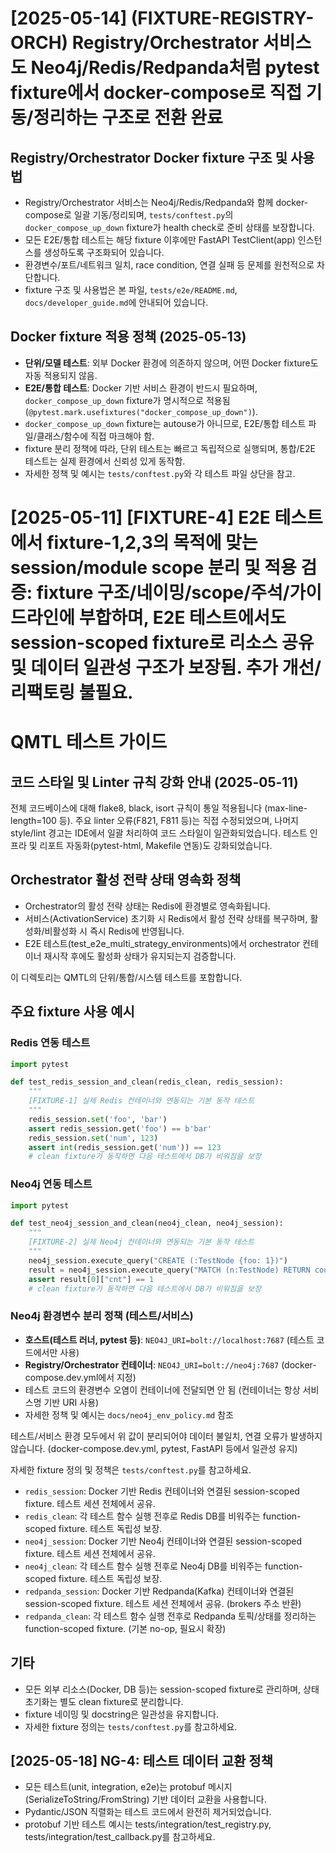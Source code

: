 # [2025-05-14] (FIXTURE-REGISTRY-ORCH) Registry/Orchestrator 서비스도 Neo4j/Redis/Redpanda처럼 pytest fixture에서 docker-compose로 직접 기동/정리하는 구조로 전환 완료

## Registry/Orchestrator Docker fixture 구조 및 사용법

- Registry/Orchestrator 서비스는 Neo4j/Redis/Redpanda와 함께 docker-compose로 일괄 기동/정리되며, `tests/conftest.py`의 `docker_compose_up_down` fixture가 health check로 준비 상태를 보장합니다.
- 모든 E2E/통합 테스트는 해당 fixture 이후에만 FastAPI TestClient(app) 인스턴스를 생성하도록 구조화되어 있습니다.
- 환경변수/포트/네트워크 일치, race condition, 연결 실패 등 문제를 원천적으로 차단합니다.
- fixture 구조 및 사용법은 본 파일, `tests/e2e/README.md`, `docs/developer_guide.md`에 안내되어 있습니다.

## Docker fixture 적용 정책 (2025-05-13)

- **단위/모델 테스트**: 외부 Docker 환경에 의존하지 않으며, 어떤 Docker fixture도 자동 적용되지 않음.
- **E2E/통합 테스트**: Docker 기반 서비스 환경이 반드시 필요하며, `docker_compose_up_down` fixture가 명시적으로 적용됨(`@pytest.mark.usefixtures("docker_compose_up_down")`).
- `docker_compose_up_down` fixture는 autouse가 아니므로, E2E/통합 테스트 파일/클래스/함수에 직접 마크해야 함.
- fixture 분리 정책에 따라, 단위 테스트는 빠르고 독립적으로 실행되며, 통합/E2E 테스트는 실제 환경에서 신뢰성 있게 동작함.
- 자세한 정책 및 예시는 `tests/conftest.py`와 각 테스트 파일 상단을 참고.
# [2025-05-11] [FIXTURE-4] E2E 테스트에서 fixture-1,2,3의 목적에 맞는 session/module scope 분리 및 적용 검증: fixture 구조/네이밍/scope/주석/가이드라인에 부합하며, E2E 테스트에서도 session-scoped fixture로 리소스 공유 및 데이터 일관성 구조가 보장됨. 추가 개선/리팩토링 불필요.
# QMTL 테스트 가이드

## 코드 스타일 및 Linter 규칙 강화 안내 (2025-05-11)
전체 코드베이스에 대해 flake8, black, isort 규칙이 통일 적용됩니다 (max-line-length=100 등).
주요 linter 오류(F821, F811 등)는 직접 수정되었으며, 나머지 style/lint 경고는 IDE에서 일괄 처리하여 코드 스타일이 일관화되었습니다.
테스트 인프라 및 리포트 자동화(pytest-html, Makefile 연동)도 강화되었습니다.

## Orchestrator 활성 전략 상태 영속화 정책

- Orchestrator의 활성 전략 상태는 Redis에 환경별로 영속화됩니다.
- 서비스(ActivationService) 초기화 시 Redis에서 활성 전략 상태를 복구하며, 활성화/비활성화 시 즉시 Redis에 반영됩니다.
- E2E 테스트(test_e2e_multi_strategy_environments)에서 orchestrator 컨테이너 재시작 후에도 활성화 상태가 유지되는지 검증합니다.

이 디렉토리는 QMTL의 단위/통합/시스템 테스트를 포함합니다.

## 주요 fixture 사용 예시

### Redis 연동 테스트

```python
import pytest

def test_redis_session_and_clean(redis_clean, redis_session):
    """
    [FIXTURE-1] 실제 Redis 컨테이너와 연동되는 기본 동작 테스트
    """
    redis_session.set('foo', 'bar')
    assert redis_session.get('foo') == b'bar'
    redis_session.set('num', 123)
    assert int(redis_session.get('num')) == 123
    # clean fixture가 동작하면 다음 테스트에서 DB가 비워짐을 보장
```


### Neo4j 연동 테스트

```python
import pytest

def test_neo4j_session_and_clean(neo4j_clean, neo4j_session):
    """
    [FIXTURE-2] 실제 Neo4j 컨테이너와 연동되는 기본 동작 테스트
    """
    neo4j_session.execute_query("CREATE (:TestNode {foo: 1})")
    result = neo4j_session.execute_query("MATCH (n:TestNode) RETURN count(n) AS cnt")
    assert result[0]["cnt"] == 1
    # clean fixture가 동작하면 다음 테스트에서 DB가 비워짐을 보장
```


### Neo4j 환경변수 분리 정책 (테스트/서비스)

- **호스트(테스트 러너, pytest 등)**: `NEO4J_URI=bolt://localhost:7687` (테스트 코드에서만 사용)
- **Registry/Orchestrator 컨테이너**: `NEO4J_URI=bolt://neo4j:7687` (docker-compose.dev.yml에서 지정)
- 테스트 코드의 환경변수 오염이 컨테이너에 전달되면 안 됨 (컨테이너는 항상 서비스명 기반 URI 사용)
- 자세한 정책 및 예시는 `docs/neo4j_env_policy.md` 참조

테스트/서비스 환경 모두에서 위 값이 분리되어야 데이터 불일치, 연결 오류가 발생하지 않습니다. (docker-compose.dev.yml, pytest, FastAPI 등에서 일관성 유지)

자세한 fixture 정의 및 정책은 `tests/conftest.py`를 참고하세요.

- `redis_session`: Docker 기반 Redis 컨테이너와 연결된 session-scoped fixture. 테스트 세션 전체에서 공유.
- `redis_clean`: 각 테스트 함수 실행 전후로 Redis DB를 비워주는 function-scoped fixture. 테스트 독립성 보장.
- `neo4j_session`: Docker 기반 Neo4j 컨테이너와 연결된 session-scoped fixture. 테스트 세션 전체에서 공유.
- `neo4j_clean`: 각 테스트 함수 실행 전후로 Neo4j DB를 비워주는 function-scoped fixture. 테스트 독립성 보장.
- `redpanda_session`: Docker 기반 Redpanda(Kafka) 컨테이너와 연결된 session-scoped fixture. 테스트 세션 전체에서 공유. (brokers 주소 반환)
- `redpanda_clean`: 각 테스트 함수 실행 전후로 Redpanda 토픽/상태를 정리하는 function-scoped fixture. (기본 no-op, 필요시 확장)

## 기타
- 모든 외부 리소스(Docker, DB 등)는 session-scoped fixture로 관리하며, 상태 초기화는 별도 clean fixture로 분리합니다.
- fixture 네이밍 및 docstring은 일관성을 유지합니다.
- 자세한 fixture 정의는 `tests/conftest.py`를 참고하세요.

## [2025-05-18] NG-4: 테스트 데이터 교환 정책
- 모든 테스트(unit, integration, e2e)는 protobuf 메시지(SerializeToString/FromString) 기반 데이터 교환을 사용합니다.
- Pydantic/JSON 직렬화는 테스트 코드에서 완전히 제거되었습니다.
- protobuf 기반 테스트 예시는 tests/integration/test_registry.py, tests/integration/test_callback.py를 참고하세요.
